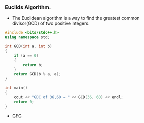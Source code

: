 ### Euclids Algorithm.

- The Euclidean algorithm is a way to find the greatest common divisor(GCD) of two positive integers.

```c++
#include <bits/stdc++.h>
using namespace std;

int GCD(int a, int b)
{
    if (a == 0)
    {
        return b;
    }
    return GCD(b % a, a);
}

int main()
{
    cout << "GDC of 36,60 = " << GCD(36, 60) << endl;
    return 0;
}
```

- [GFG](https://www.geeksforgeeks.org/euclidean-algorithms-basic-and-extended/)
